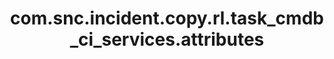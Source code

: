 ---
weight: 1221
layout: page
title: com.snc.incident.copy.rl.task_cmdb_ci_services.attributes
description: ""
value: "cmdb_ci_service"
---